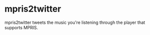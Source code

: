 # mpris2twitter

mpris2twitter tweets the music you're listening through the player that supports MPRIS.

